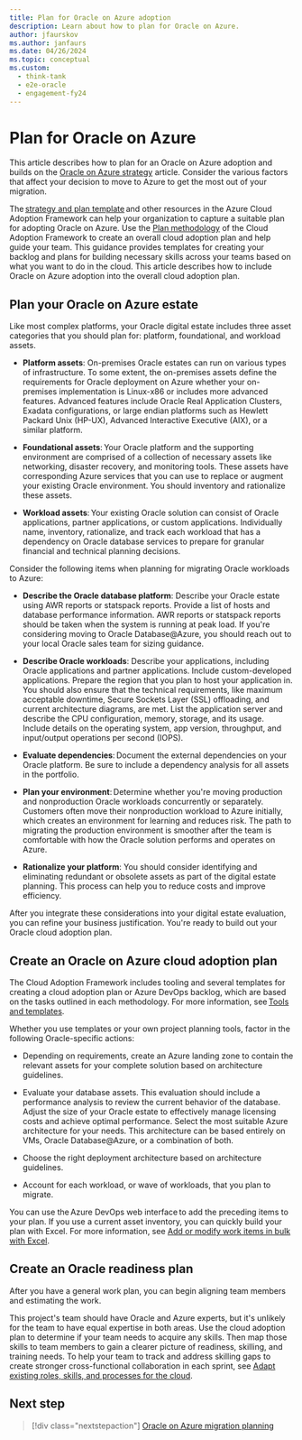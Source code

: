 ```yaml
---
title: Plan for Oracle on Azure adoption
description: Learn about how to plan for Oracle on Azure.
author: jfaurskov
ms.author: janfaurs
ms.date: 04/26/2024
ms.topic: conceptual
ms.custom: 
  - think-tank
  - e2e-oracle
  - engagement-fy24
--- 
```


# Plan for Oracle on Azure

This article describes how to plan for an Oracle on Azure adoption and builds on the [Oracle on Azure strategy](oracle-landing-zone-strategy.md) article. Consider the various factors that affect your decision to move to Azure to get the most out of your migration.

The [strategy and plan template](https://raw.githubusercontent.com/microsoft/CloudAdoptionFramework/main/plan/cloud-adoption-framework-strategy-and-plan-template.docx) and other resources in the Azure Cloud Adoption Framework can help your organization to capture a suitable plan for adopting Oracle on Azure. Use the [Plan methodology](/azure/cloud-adoption-framework/plan) of the Cloud Adoption Framework to create an overall cloud adoption plan and help guide your team. This guidance provides templates for creating your backlog and plans for building necessary skills across your teams based on what you want to do in the cloud. This article describes how to include Oracle on Azure adoption into the overall cloud adoption plan.

## Plan your Oracle on Azure estate

Like most complex platforms, your Oracle digital estate includes three asset categories that you should plan for: platform, foundational, and workload assets.

- **Platform assets**: On-premises Oracle estates can run on various types of infrastructure. To some extent, the on-premises assets define the requirements for Oracle deployment on Azure whether your on-premises implementation is Linux-x86 or includes more advanced features. Advanced features include Oracle Real Application Clusters, Exadata configurations, or large endian platforms such as Hewlett Packard Unix (HP-UX), Advanced Interactive Executive (AIX), or a similar platform.

- **Foundational assets**: Your Oracle platform and the supporting environment are comprised of a collection of necessary assets like networking, disaster recovery, and monitoring tools. These assets have corresponding Azure services that you can use to replace or augment your existing Oracle environment. You should inventory and rationalize these assets.

- **Workload assets**: Your existing Oracle solution can consist of Oracle applications, partner applications, or custom applications. Individually name, inventory, rationalize, and track each workload that has a dependency on Oracle database services to prepare for granular financial and technical planning decisions.

Consider the following items when planning for migrating Oracle workloads to Azure:

- **Describe the Oracle database platform**: Describe your Oracle estate using AWR reports or statspack reports. Provide a list of hosts and database performance information. AWR reports or statspack reports should be taken when the system is running at peak load. If you're considering moving to Oracle Database@Azure, you should reach out to your local Oracle sales team for sizing guidance.

- **Describe Oracle workloads**: Describe your applications, including Oracle applications and partner applications. Include custom-developed applications. Prepare the region that you plan to host your application in. You should also ensure that the technical requirements, like maximum acceptable downtime, Secure Sockets Layer (SSL) offloading, and current architecture diagrams, are met. List the application server and describe the CPU configuration, memory, storage, and its usage. Include details on the operating system, app version, throughput, and input/output operations per second (IOPS).

- **Evaluate dependencies**: Document the external dependencies on your Oracle platform. Be sure to include a dependency analysis for all assets in the portfolio. 

- **Plan your environment**: Determine whether you're moving production and nonproduction Oracle workloads concurrently or separately. Customers often move their nonproduction workload to Azure initially, which creates an environment for learning and reduces risk. The path to migrating the production environment is smoother after the team is comfortable with how the Oracle solution performs and operates on Azure.

- **Rationalize your platform**: You should consider identifying and eliminating redundant or obsolete assets as part of the digital estate planning. This process can help you to reduce costs and improve efficiency.

After you integrate these considerations into your digital estate evaluation, you can refine your business justification. You're ready to build out your Oracle cloud adoption plan.

## Create an Oracle on Azure cloud adoption plan

The Cloud Adoption Framework includes tooling and several templates for creating a cloud adoption plan or Azure DevOps backlog, which are based on the tasks outlined in each methodology. For more information, see [Tools and templates](/azure/cloud-adoption-framework/resources/tools-templates#plan).

Whether you use templates or your own project planning tools, factor in the following Oracle-specific actions:

- Depending on requirements, create an Azure landing zone to contain the relevant assets for your complete solution based on architecture guidelines.

- Evaluate your database assets. This evaluation should include a performance analysis to review the current behavior of the database. Adjust the size of your Oracle estate to effectively manage licensing costs and achieve optimal performance. Select the most suitable Azure architecture for your needs. This architecture can be based entirely on VMs, Oracle Database@Azure, or a combination of both. 

- Choose the right deployment architecture based on architecture guidelines.

- Account for each workload, or wave of workloads, that you plan to migrate.

You can use the Azure DevOps web interface to add the preceding items to your plan. If you use a current asset inventory, you can quickly build your plan with Excel. For more information, see [Add or modify work items in bulk with Excel](/azure/devops/boards/backlogs/office/bulk-add-modify-work-items-excel).

## Create an Oracle readiness plan

After you have a general work plan, you can begin aligning team members and estimating the work.

This project's team should have Oracle and Azure experts, but it's unlikely for the team to have equal expertise in both areas. Use the cloud adoption plan to determine if your team needs to acquire any skills. Then map those skills to team members to gain a clearer picture of readiness, skilling, and training needs. To help your team to track and address skilling gaps to create stronger cross-functional collaboration in each sprint, see [Adapt existing roles, skills, and processes for the cloud](/azure/cloud-adoption-framework/plan/adapt-roles-skills-processes).

## Next step

> [!div class="nextstepaction"]
> [Oracle on Azure migration planning](oracle-migration-planning.md)